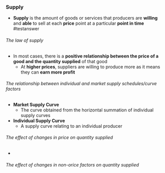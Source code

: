### Supply
- **Supply** is the amount of goods or services that producers are **willing** and **able** to sell at each **price** point at a particular **point in time** #testanswer 

###### The law of supply
- In most cases, there is a **positive relationship between the price of a good and the quantity supplied** of that good
	- At **higher prices**, suppliers are willing to produce more as it means they can **earn more profit**

###### The relationship between individual and market supply schedules/curve factors
- **Market Supply Curve**
	- The curve obtained from the horizontal summation of individual supply curves
- **Individual Supply Curve**
	- A supply curve relating to an individual producer

###### The effect of changes in price on quantity supplied
- 
###### The effect of changes in non-orice factors on quantity supplied